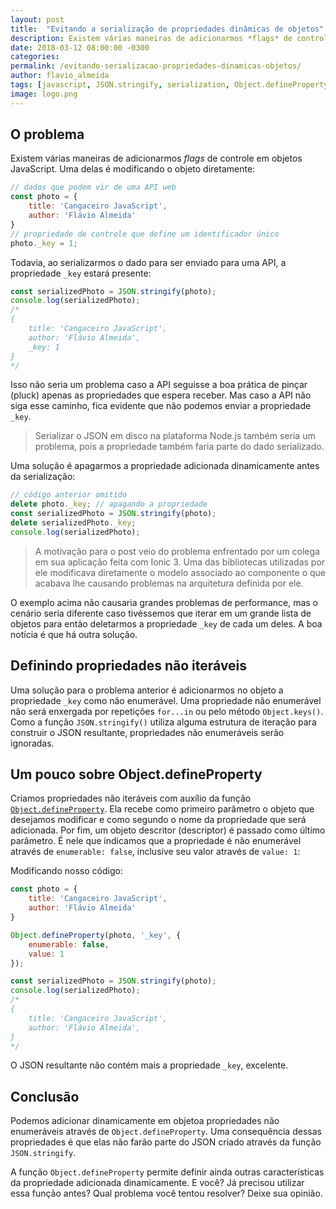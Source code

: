 ```yaml
---
layout: post
title:  "Evitando a serialização de propriedades dinâmicas de objetos"
description: Existem várias maneiras de adicionarmos *flags* de controle em objetos JavaScript. Uma delas é modificando o objeto diretamente. Todavia, ao serializarmos os dados para serem enviados para uma API, a propriedade estará presente.
date: 2018-03-12 08:00:00 -0300
categories:
permalink: /evitando-serializacao-propriedades-dinamicas-objetos/
author: flavio_almeida
tags: [javascript, JSON.stringify, serialization, Object.defineProperty]
image: logo.png
---
```


## O problema

Existem várias maneiras de adicionarmos *flags* de controle em objetos JavaScript. Uma delas é modificando o objeto diretamente:

```javascript
// dados que podem vir de uma API web
const photo = {
    title: 'Cangaceiro JavaScript',
    author: 'Flávio Almeida'
}
// propriedade de controle que define um identificador único
photo._key = 1;
```
Todavia, ao serializarmos o dado para ser enviado para uma API, a propriedade `_key` estará presente:

```javascript
const serializedPhoto = JSON.stringify(photo);
console.log(serializedPhoto);
/* 
{
    title: 'Cangaceiro JavaScript', 
    author: 'Flávio Almeida', 
    _key: 1
}
*/
```
Isso não seria um problema caso a API seguisse a boa prática de pinçar (pluck) apenas as propriedades que espera receber. Mas caso a API não siga esse caminho, fica evidente que não podemos enviar a propriedade `_key`. 

>Serializar o JSON em disco na plataforma Node.js também seria um problema, pois a propriedade também faria parte do dado serializado. 

Uma solução é apagarmos a propriedade adicionada dinamicamente antes da serialização:

```javascript
// código anterior omitido
delete photo._key; // apagando a propriedade
const serializedPhoto = JSON.stringify(photo);
delete serializedPhoto._key;
console.log(serializedPhoto);
```

>A motivação para o post veio do problema enfrentado por um colega em sua aplicação feita com Ionic 3. Uma das bibliotecas utilizadas por ele modificava diretamente o modelo associado ao componente o que acabava lhe causando problemas na arquitetura definida por ele.

O exemplo acima não causaria grandes problemas de performance, mas o cenário seria diferente caso tivéssemos que iterar em um grande lista de objetos para então deletarmos a propriedade `_key` de cada um deles. A boa notícia é que há outra solução.

## Definindo propriedades não iteráveis

Uma solução para o problema anterior é adicionarmos no objeto a propriedade `_key` como não enumerável. Uma propriedade não enumerável não será enxergada por repetições `for...in` ou pelo método `Object.keys()`. Como a função `JSON.stringify()` utiliza alguma estrutura de iteração para construir o JSON resultante, propriedades não enumeráveis serão ignoradas.


## Um pouco sobre Object.defineProperty

Criamos propriedades não iteráveis com auxílio da função <a href="https://developer.mozilla.org/pt-BR/docs/Web/JavaScript/Reference/Global_Objects/Object/defineProperty" target="_blank">`Object.defineProperty`</a>. Ela recebe como primeiro parâmetro o objeto que desejamos modificar e como segundo o nome da propriedade que será adicionada. Por fim, um objeto descritor (descriptor) é passado como último parâmetro. É nele que indicamos que a propriedade é não enumerável através de `enumerable: false`, inclusive seu valor através de `value: 1`:

Modificando nosso código:

```javascript
const photo = {
    title: 'Cangaceiro JavaScript',
    author: 'Flávio Almeida'
}

Object.defineProperty(photo, '_key', { 
    enumerable: false, 
    value: 1
});

const serializedPhoto = JSON.stringify(photo);
console.log(serializedPhoto);
/* 
{
    title: 'Cangaceiro JavaScript', 
    author: 'Flávio Almeida', 
}
*/
```
O JSON resultante não contém mais a propriedade `_key`, excelente.

## Conclusão 

Podemos adicionar dinamicamente em objetoa propriedades não enumeráveis através de `Object.defineProperty`. Uma consequência dessas propriedades é que elas não farão parte do JSON criado através da função `JSON.stringify`. 

A função `Object.defineProperty` permite definir ainda outras características da propriedade adicionada dinamicamente. E você? Já precisou utilizar essa função antes? Qual problema você tentou resolver? Deixe sua opinião.
